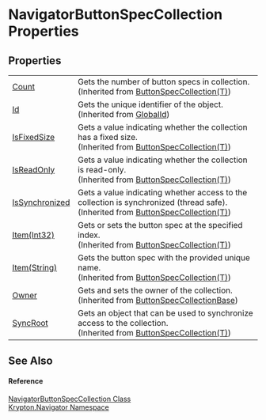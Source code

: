 # NavigatorButtonSpecCollection Properties




## Properties
<table>
<tr>
<td><a href="58870d91-5636-b3ce-d14c-725e97a668d4.md">Count</a></td>
<td>Gets the number of button specs in collection.<br />(Inherited from <a href="f8e597ed-563e-9610-4f3a-2e5b9507f06f.md">ButtonSpecCollection(T)</a>)</td></tr>
<tr>
<td><a href="71a6846f-bfb6-fb58-b361-6b43ae0583a8.md">Id</a></td>
<td>Gets the unique identifier of the object.<br />(Inherited from <a href="9ef2ca3a-e03e-8927-105a-2f9a6fbdf849.md">GlobalId</a>)</td></tr>
<tr>
<td><a href="2ea6b3d7-c6d9-c50d-22f5-4071d739dc80.md">IsFixedSize</a></td>
<td>Gets a value indicating whether the collection has a fixed size.<br />(Inherited from <a href="f8e597ed-563e-9610-4f3a-2e5b9507f06f.md">ButtonSpecCollection(T)</a>)</td></tr>
<tr>
<td><a href="c7101265-e244-16b0-528e-19966cd72bff.md">IsReadOnly</a></td>
<td>Gets a value indicating whether the collection is read-only.<br />(Inherited from <a href="f8e597ed-563e-9610-4f3a-2e5b9507f06f.md">ButtonSpecCollection(T)</a>)</td></tr>
<tr>
<td><a href="7fd7827c-a43a-efdb-8c3a-eb0f4fca9d59.md">IsSynchronized</a></td>
<td>Gets a value indicating whether access to the collection is synchronized (thread safe).<br />(Inherited from <a href="f8e597ed-563e-9610-4f3a-2e5b9507f06f.md">ButtonSpecCollection(T)</a>)</td></tr>
<tr>
<td><a href="0b5b0035-93ba-f4ff-ebbd-57016b18d93f.md">Item(Int32)</a></td>
<td>Gets or sets the button spec at the specified index.<br />(Inherited from <a href="f8e597ed-563e-9610-4f3a-2e5b9507f06f.md">ButtonSpecCollection(T)</a>)</td></tr>
<tr>
<td><a href="3fff8854-ec13-45d5-39c4-96008d738237.md">Item(String)</a></td>
<td>Gets the button spec with the provided unique name.<br />(Inherited from <a href="f8e597ed-563e-9610-4f3a-2e5b9507f06f.md">ButtonSpecCollection(T)</a>)</td></tr>
<tr>
<td><a href="5d7ff29a-ad27-91d8-e3e5-695b32960b64.md">Owner</a></td>
<td>Gets and sets the owner of the collection.<br />(Inherited from <a href="b2d666e2-6a3d-ffbf-f115-af56bd76b9f0.md">ButtonSpecCollectionBase</a>)</td></tr>
<tr>
<td><a href="73c1060a-23b0-2ac3-8c46-3990108dec66.md">SyncRoot</a></td>
<td>Gets an object that can be used to synchronize access to the collection.<br />(Inherited from <a href="f8e597ed-563e-9610-4f3a-2e5b9507f06f.md">ButtonSpecCollection(T)</a>)</td></tr>
</table>

## See Also


#### Reference
<a href="e293a95d-9df3-0d6e-36a4-e694807fc223.md">NavigatorButtonSpecCollection Class</a>  
<a href="a21ac074-d119-3dc6-bd1c-d3a12c0128bc.md">Krypton.Navigator Namespace</a>  
